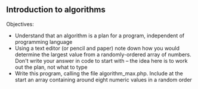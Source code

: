 Introduction to algorithms
--

Objectives:

* Understand that an algorithm is a plan for a program, independent of programming language
* Using a text editor (or pencil and paper) note down how you would determine the largest value from a randomly-ordered array of numbers. Don't write your answer in code to start with – the idea here is to work out the plan, not what to type
* Write this program, calling the file algorithm_max.php. Include at the start an array containing around eight numeric values in a random order
